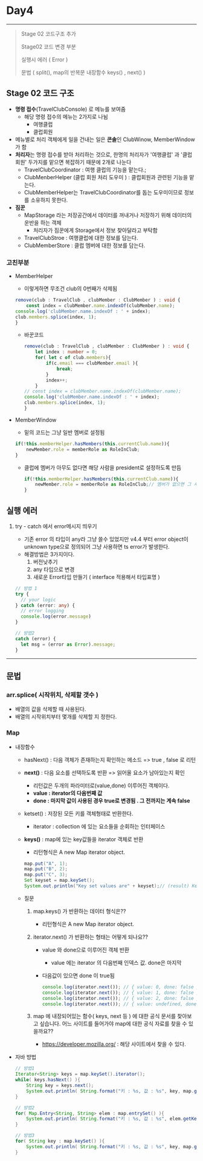 # Day4

---

>Stage 02 코드구조 추가 
>
>Stage02 코드 변경 부분 
>
>실행시 에러 ( Error )
>
>문법 ( split(), map의 반복문 내장함수 keys() , next() )

## Stage 02 코드 구조

- **명령 접수**(TravelClubConsole) 로 메뉴를 보여줌 
  - 해당 명령 접수의 메뉴는 2가지로 나뉨
    - 여행클럽
    - 클럽회원
- 메뉴별로 처리 객체에게 일을 건내는 일은 **콘솔**인 ClubWinow, MemberWindow가 함 
- **처리자**는 명령 접수를 받아 처리하는 것으로,  한명의 처리자가 '여행클럽' 과 '클럽회원' 두가지를 맡으면 복잡하기 때문에 2개로 나눈다
  - TravelClubCoordinator : 여행 클럽의 기능을 맡는다.;
  - ClubMenberHelper (클럽 회원 처리 도우미 ) : 클럽회원과 관련된 기능을 맡는다.
  - ClubMemberHelper는 TravelClubCoordinator를 돕는 도우미이므로 정보를 소유하지 못한다. 
- **짐꾼** 
  - MapStorage 라는 저장공간에서 데이터를 꺼내거나 저장하기 위해 데이터의 운반을 하는 객체
    - 처리자가 짐꾼에게 Storage에서 정보 찾아달라고 부탁함 
  - TravelClubStroe : 여행클럽에 대한 정보를 담는다. 
  - ClubMemberStore : 클럽 멤버에 대한 정보를 담는다. 

### 고친부분

- MemberHelper

  - 이렇게하면 무조건 club의 0번째가 삭제됨 

  ```typescript
  remove(club : TravelClub , clubMember : ClubMember ) : void {
      const index = clubMember.name.indexOf(clubMember.name);
  console.log('clubMember.name.indexOf : ' + index);
  club.members.splice(index, 1);
  }
  ```

  - 바꾼코드

    ```typescript
    remove(club : TravelClub , clubMember : ClubMember ) : void {
        let index : number = 0;
        for( let c of club.members){
            if(c.email === clubMember.email ){
                break;
            }
            index++;
        }
    // const index = clubMember.name.indexOf(clubMember.name);
    console.log('clubMember.name.indexOf : ' + index);
    club.members.splice(index, 1);
    }
    ```

- MemberWindow 

  - 밑의 코드는 그냥 일반 멤버로 설정됨 

  ```typescript
  if(!this.memberHelper.hasMembers(this.currentClub.name)){
      newMember.role = memberRole as RoleInClub;
  }
  ```

  - 클럽에 멤버가 아무도 없다면 해당 사람을 president로 설정하도록 만듬 

    ```typescript
    if(!this.memberHelper.hasMembers(this.currentClub.name)){
        newMember.role = memberRole as RoleInClub;// 멤버가 없으면 그 사람을 president로 설정
    }
    ```

    

## 실행 에러

1. try - catch 에서 error메시지 띄우기 

   - 기존 error 의 타입이 any라 그냥 쓸수 있었지만 v4.4 부터 error object이 unknown type으로 정의되어 그냥 사용하면 ts error가 발생한다. 
   - 해결방법은 3가지이다. 
     1. 버전낮추기
     2. any 타입으로 변경 
     3. 새로운 Error타입 만들기 ( interface 적용해서 타입표명 )

   ```typescript
   // 방법 1
   try {
     // your logic
   } catch (error: any) {
     // error logging
     console.log(error.message)
   }
   
   // 방법2
   catch (error) {
     let msg = (error as Error).message;
   }
   ```

---

## 문법

### arr.splice( 시작위치, 삭제할 갯수 )

- 배열의 값을 삭제할 때 사용된다. 
- 배열의 시작위치부터 몇개를 삭제할 지 정한다. 

### Map

- 내장함수 

  - hasNext() : 다음 객체가 존재하는지 확인하는 메소드 => true , false 로 리턴

  - **next()** : 다음 요소를 선택하도록 반환  => 읽어올 요소가 남아있는지 확인 

    - 리턴값은 두개의 파라미터로(value,done) 이루어진 객체이다. 
    - **value : iterator의 다음번째 값** 
    - **done : 마지막 값이 사용된 경우 true로 변경됨 . 그 전까지는 계속 false**

  - ketset() :  저장된 모든 키를 객체형태로 반환한다.

    - iterator : collection 에 있는 요소들을 순회하는 인터페이스

  - **keys()**  : map에 있는 key값들을 iterator 객체로 반환 

    - 리턴형식은 A new Map iterator object. 

    ```java
    map.put("A", 1);
    map.put("B", 2);
    map.put("C", 3);
    Set keyset = map.keySet();
    System.out.println("Key set values are" + keyset);// (result) Key set values are [A,B,C]
    ```

  - 질문

    1. map.keys() 가 반환하는 데이터 형식은?? 

       - 리턴형식은 A new Map iterator object.

    2. iterator.next() 가 반환하는 형태는 어떻게 되나요??

       - value 와 done으로 이루어진 객체 반환 

         - value 에는 iterator 의 다음번째 인덱스 값. done은 마지막 

       - 다음값이 있으면 done 이 true됨 

         ```typescript
         console.log(iterator.next()); // { value: 0, done: false }
         console.log(iterator.next()); // { value: 1, done: false }
         console.log(iterator.next()); // { value: 2, done: false }
         console.log(iterator.next()); // { value: undefined, done: true }
         ```

    3. map 에 내장되어있는 함수( keys, next 등 ) 에 대한 공식 문서를 찾아보고 싶습니다. 어느 사이트를 들어가야 map에 대한 공식 자료를 찾을 수 있을까요??

       - https://developer.mozilla.org/  : 해당 사이트에서 찾을 수 있다. 

- 자바 방법

  ```java
  // 방법1
  Iterator<String> keys = map.keySet().iterator();
  while( keys.hasNext() ){
      String key = keys.next();
      System.out.println( String.format("키 : %s, 값 : %s", key, map.get(key)) );
  }
  
  // 방법2
  for( Map.Entry<String, String> elem : map.entrySet() ){
      System.out.println( String.format("키 : %s, 값 : %s", elem.getKey(), elem.getValue()) );
  }
  
  // 방법3
  for( String key : map.keySet() ){
      System.out.println( String.format("키 : %s, 값 : %s", key, map.get(key)) );
  }
  ```

  